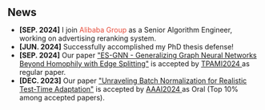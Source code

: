 <h1 id="news"></h1>

<h2 style="margin: 30px 0px 10px;">News</h2>
<ul>

<li><strong>[SEP. 2024]</strong> I join <span style="color:#e74d3c">Alibaba Group</span>  as a Senior Algorithm Engineer, working on advertising reranking system.
<li><strong>[JUN. 2024]</strong> Successfully accomplished my PhD thesis defense!
<li><strong>[SEP. 2024]</strong> Our paper  <span style="color:#e74d3c"><a href="https://arxiv.org/abs/2205.13700">"ES-GNN - Generalizing Graph Neural Networks Beyond Homophily with Edge Splitting"</a></span> is accepted by <span style="color:#e74d3c"><a href="https://ieeexplore.ieee.org/xpl/RecentIssue.jsp?punumber=34">TPAMI2024 </a></span> as regular paper.</li> 
<li><strong>[DEC. 2023]</strong> Our paper  <span style="color:#e74d3c"><a href="https://arxiv.org/abs/2312.09486">"Unraveling Batch Normalization for Realistic Test-Time Adaptation"</a></span> is accepted by <span style="color:#e74d3c"><a href="https://aaai.org/aaai-conference/">AAAI2024 </a></span> as Oral (Top 10% among accepted papers).</li> 
